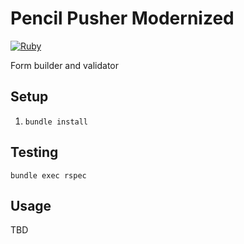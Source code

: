 # Pencil Pusher Modernized

[![Ruby](https://github.com/GoBigRecruiting65/pencil-pusher/actions/workflows/ruby.yml/badge.svg)](https://github.com/GoBigRecruiting65/pencil-pusher/actions/workflows/ruby.yml)

Form builder and validator

## Setup

1. `bundle install`

## Testing

`bundle exec rspec`

## Usage

TBD
